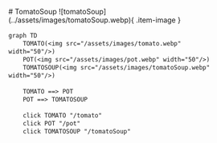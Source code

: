 <figure markdown="1">
# TomatoSoup
![tomatoSoup](../assets/images/tomatoSoup.webp){ .item-image }

```mermaid
graph TD
    TOMATO(<img src="/assets/images/tomato.webp" width="50"/>)
    POT(<img src="/assets/images/pot.webp" width="50"/>)
    TOMATOSOUP(<img src="/assets/images/tomatoSoup.webp" width="50"/>)
    
    TOMATO ==> POT
    POT ==> TOMATOSOUP

    click TOMATO "/tomato"
    click POT "/pot"
    click TOMATOSOUP "/tomatoSoup"
```

</figure>